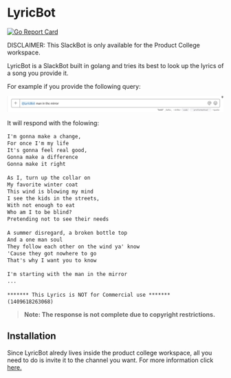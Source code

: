 # LyricBot

[![Go Report Card](https://goreportcard.com/badge/github.com/EconClass/MusicBot)](https://goreportcard.com/report/github.com/EconClass/MusicBot)

DISCLAIMER: This SlackBot is only available for the Product College workspace.

LyricBot is a SlackBot built in golang and tries its best to look up the lyrics of a song you provide it.

For example if you provide the following query:

![alt text](https://github.com/EconClass/MusicBot/blob/master/Screen%20Shot%202019-03-07%20at%208.13.36%20PM.png)

It will respond with the folowing:

```
I'm gonna make a change,
For once I'm my life
It's gonna feel real good,
Gonna make a difference
Gonna make it right

As I, turn up the collar on
My favorite winter coat
This wind is blowing my mind
I see the kids in the streets,
With not enough to eat
Who am I to be blind?
Pretending not to see their needs

A summer disregard, a broken bottle top
And a one man soul
They follow each other on the wind ya' know
'Cause they got nowhere to go
That's why I want you to know

I'm starting with the man in the mirror
...

******* This Lyrics is NOT for Commercial use *******
(1409618263068)
```

> **Note: The response is not complete due to copyright restrictions.**

## Installation

Since LyricBot alredy lives inside the product college workspace, all you need to do is invite it to the channel you want.
For more information click <a href="https://get.slack.help/hc/en-us/articles/201980108-Invite-members-to-a-channel" target="_blank">here.</a>
